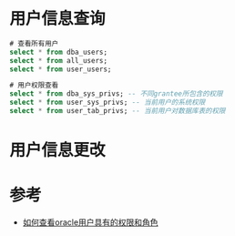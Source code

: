 # 用户信息查询
```sql
# 查看所有用户
select * from dba_users;
select * from all_users;
select * from user_users;

# 用户权限查看
select * from dba_sys_privs; -- 不同grantee所包含的权限 
select * from user_sys_privs; -- 当前用户的系统权限
select * from user_tab_privs; -- 当前用户对数据库表的权限
```
# 用户信息更改

# 参考
* [如何查看oracle用户具有的权限和角色](https://www.cnblogs.com/qlqwjy/p/8404959.html)










